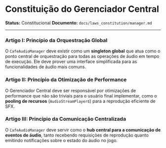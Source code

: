 # Constituição do Gerenciador Central

**Status:** Constitucional
**Documento:** `docs/laws_constitution/manager.md`

---

### **Artigo I: Princípio da Orquestração Global**

O `CafeAudioManager` deve existir como um **singleton global** que atua como o ponto central de orquestração para todas as operações de áudio em tempo de execução. Ele deve prover uma interface simplificada para as funcionalidades de áudio mais comuns.

### **Artigo II: Princípio da Otimização de Performance**

O Gerenciador Central deve ser responsável por otimizações de performance que não são triviais para o usuário final implementar, como o **pooling de recursos** (`AudioStreamPlayer`s) para a reprodução eficiente de SFX.

### **Artigo III: Princípio da Comunicação Centralizada**

O `CafeAudioManager` deve servir como o **hub central para a comunicação de eventos de áudio**, tanto recebendo requisições de reprodução quanto emitindo notificações sobre o estado do áudio no jogo.
